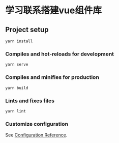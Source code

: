 <!--
 * @Description: 请输入当前文件描述
 * @Author: @Xin (834529118@qq.com)
 * @Date: 2021-01-13 15:37:13
 * @LastEditTime: 2021-01-13 20:29:57
 * @LastEditors: @Xin (834529118@qq.com)
-->
# 学习联系搭建vue组件库

## Project setup
```
yarn install
```

### Compiles and hot-reloads for development
```
yarn serve
```

### Compiles and minifies for production
```
yarn build
```

### Lints and fixes files
```
yarn lint
```

### Customize configuration
See [Configuration Reference](https://cli.vuejs.org/config/).
